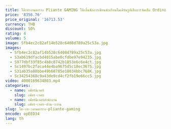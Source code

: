 ```yaml
---
title: โต๊ะทํางานตาราง Pliante GAMING โต๊ะลิ้นชักการเขียนนักเรียนโมเดิร์นรูปเล็บการจัดเก็บ Ordinateur เฟอร์นิเจอร์บ้าน
price: '8356.76'
price_original: '16713.53'
currency: THB
discount: 50%
rating: 4
volume: 5
image: Sfb4ec2c82af14b528c6408d789a25c53a.jpg
images:
  - Sfb4ec2c82af14b528c6408d789a25c53a.jpg
  - S3ab619dfacbd4015abe0cfdbe97e94235.jpg
  - S977dbf33f85c4b8c8742b1853e6c6e4ct.jpg
  - Sc1497bc2faca44e4ba9675d5c18ec367S.jpg
  - S31ab35a88bbe49b68785e18034bbc768K.jpg
  - Sc34254368c9a43de9cd4cf2fb19e66cc5.jpg
video: 4000169634803.mp4
categories:
  - name: เฟอร์นิเจอร์
    slug: เฟอร-เจอร
  - name: เฟอร์นิเจอร์สำนักงาน
    slug: เฟอร-เจอร-สำน-กงาน
slug: โต-ะท-างานตาราง-pliante-gaming
encode: opEED34
lang: th
---
```

  